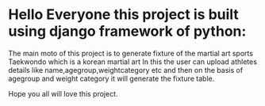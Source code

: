 # Hello Everyone this project is built using django framework of python:

The main moto of this project is to generate fixture of the martial art sports Taekwondo which is a korean martial art
In this the user can upload athletes details like name,agegroup,weightcategory etc and then on the basis of agegroup 
and weight category it will generate the fixture table.

Hope you all will love this project.
